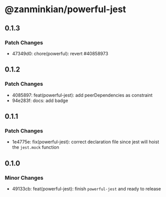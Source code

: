 # @zanminkian/powerful-jest

## 0.1.3

### Patch Changes

- 47349d0: chore(powerful): revert #40858973

## 0.1.2

### Patch Changes

- 4085897: feat(powerful-jest): add peerDependencies as constraint
- 94e283f: docs: add badge

## 0.1.1

### Patch Changes

- 1e4775e: fix(powerful-jest): correct declaration file since jest will hoist the `jest.mock` function

## 0.1.0

### Minor Changes

- 49133cb: feat(powerful-jest): finish `powerful-jest` and ready to release
